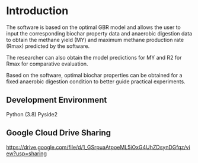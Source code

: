 # Introduction

The software is based on the optimal GBR model and allows the user to input the corresponding biochar property data and anaerobic digestion data to obtain the methane yield (MY) and maximum methane production rate (Rmax) predicted by the software. 

The researcher can also obtain the model predictions for MY and R2 for Rmax for comparative evaluation. 

Based on the software, optimal biochar properties can be obtained for a fixed anaerobic digestion condition to better guide practical experiments.

## Development Environment

Python (3.8) Pyside2

## Google Cloud Drive Sharing

https://drive.google.com/file/d/1_GSrpuaAtpoeML5iOxG4UhZDsynDGfqz/view?usp=sharing